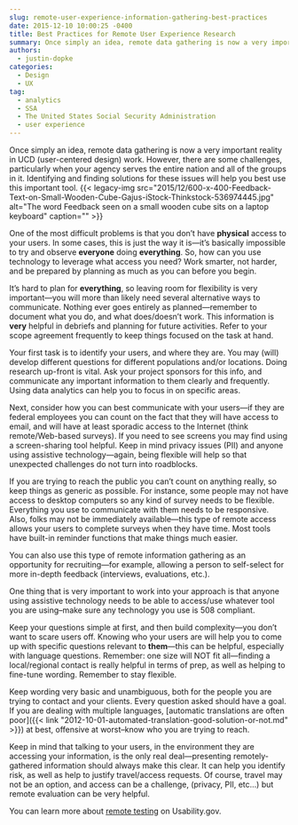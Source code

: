 ```yaml
---
slug: remote-user-experience-information-gathering-best-practices
date: 2015-12-10 10:00:25 -0400
title: Best Practices for Remote User Experience Research
summary: Once simply an idea, remote data gathering is now a very important reality in UCD (user-centered design) work. However, there are some challenges, particularly when your agency serves the entire nation and all of the groups in it. Identifying and finding solutions for these issues will help you best use this important tool. One of
authors:
  - justin-dopke
categories:
  - Design
  - UX
tag:
  - analytics
  - SSA
  - The United States Social Security Administration
  - user experience
---
```


Once simply an idea, remote data gathering is now a very important reality in UCD (user-centered design) work. However, there are some challenges, particularly when your agency serves the entire nation and all of the groups in it. Identifying and finding solutions for these issues will help you best use this important tool. {{< legacy-img src="2015/12/600-x-400-Feedback-Text-on-Small-Wooden-Cube-Gajus-iStock-Thinkstock-536974445.jpg" alt="The word Feedback seen on a small wooden cube sits on a laptop keyboard" caption="" >}} 

One of the most difficult problems is that you don’t have **physical** access to your users. In some cases, this is just the way it is—it’s basically impossible to try and observe **everyone** doing **everything**. So, how can you use technology to leverage what access you need? Work smarter, not harder, and be prepared by planning as much as you can before you begin.

It’s hard to plan for **everything**, so leaving room for flexibility is very important—you will more than likely need several alternative ways to communicate. Nothing ever goes entirely as planned—remember to document what you do, and what does/doesn’t work. This information is **very** helpful in debriefs and planning for future activities. Refer to your scope agreement frequently to keep things focused on the task at hand.

Your first task is to identify your users, and where they are. You may (will) develop different questions for different populations and/or locations. Doing research up-front is vital. Ask your project sponsors for this info, and communicate any important information to them clearly and frequently. Using data analytics can help you to focus in on specific areas.

Next, consider how you can best communicate with your users—if they are federal employees you can count on the fact that they will have access to email, and will have at least sporadic access to the Internet (think remote/Web-based surveys). If you need to see screens you may find using a screen-sharing tool helpful. Keep in mind privacy issues (PII) and anyone using assistive technology—again, being flexible will help so that unexpected challenges do not turn into roadblocks.

If you are trying to reach the public you can’t count on anything really, so keep things as generic as possible. For instance, some people may not have access to desktop computers so any kind of survey needs to be flexible. Everything you use to communicate with them needs to be responsive. Also, folks may not be immediately available—this type of remote access allows your users to complete surveys when they have time. Most tools have built-in reminder functions that make things much easier.

You can also use this type of remote information gathering as an opportunity for recruiting—for example, allowing a person to self-select for more in-depth feedback (interviews, evaluations, etc.).

One thing that is very important to work into your approach is that anyone using assistive technology needs to be able to access/use whatever tool you are using–make sure any technology you use is 508 compliant.

Keep your questions simple at first, and then build complexity—you don’t want to scare users off. Knowing who your users are will help you to come up with specific questions relevant to **them**—this can be helpful, especially with language questions. Remember: one size will NOT fit all—finding a local/regional contact is really helpful in terms of prep, as well as helping to fine-tune wording. Remember to stay flexible.

Keep wording very basic and unambiguous, both for the people you are trying to contact and your clients. Every question asked should have a goal. If you are dealing with multiple languages, [automatic translations are often poor]({{< link "2012-10-01-automated-translation-good-solution-or-not.md" >}}) at best, offensive at worst–know who you are trying to reach.

Keep in mind that talking to your users, in the environment they are accessing your information, is the only real deal—presenting remotely-gathered information should always make this clear. It can help you identify risk, as well as help to justify travel/access requests. Of course, travel may not be an option, and access can be a challenge, (privacy, PII, etc…) but remote evaluation can be very helpful.

You can learn more about [remote testing](http://www.usability.gov/how-to-and-tools/methods/remote-testing.html) on Usability.gov.
